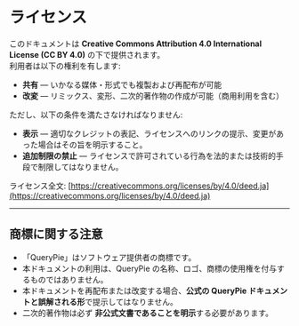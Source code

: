 # ライセンス

このドキュメントは **Creative Commons Attribution 4.0 International License (CC BY 4.0)** の下で提供されます。  
利用者は以下の権利を有します:

- **共有** — いかなる媒体・形式でも複製および再配布が可能
- **改変** — リミックス、変形、二次的著作物の作成が可能（商用利用を含む）

ただし、以下の条件を満たさなければなりません:

- **表示** — 適切なクレジットの表記、ライセンスへのリンクの提示、変更があった場合はその旨を明示すること。
- **追加制限の禁止** — ライセンスで許可されている行為を法的または技術的手段で制限してはなりません。

ライセンス全文: [https://creativecommons.org/licenses/by/4.0/deed.ja](https://creativecommons.org/licenses/by/4.0/deed.ja)

---

## 商標に関する注意

- 「QueryPie」はソフトウェア提供者の商標です。
- 本ドキュメントの利用は、QueryPie の名称、ロゴ、商標の使用権を付与するものではありません。
- 本ドキュメントを再配布または改変する場合、**公式の QueryPie ドキュメントと誤解される形**で提示してはなりません。
- 二次的著作物は必ず **非公式文書であることを明示**する必要があります。  
